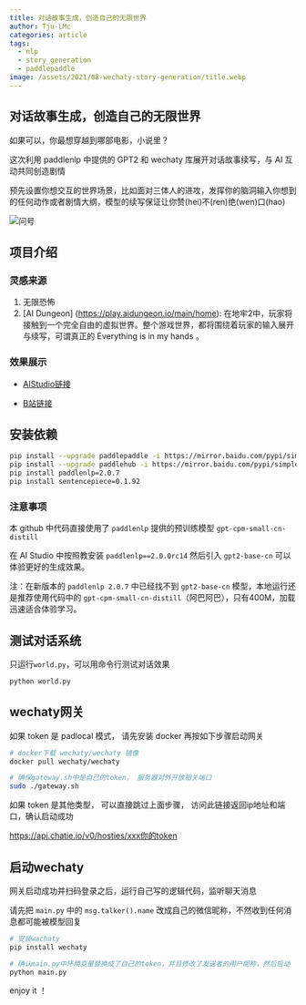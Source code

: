 ```yaml
---
title: 对话故事生成，创造自己的无限世界
author: Tju-LMc
categories: article
tags:
  - nlp
  - story_generation
  - paddlepaddle
image: /assets/2021/08-wechaty-story-generation/title.webp
---
```


## 对话故事生成，创造自己的无限世界

如果可以，你最想穿越到哪部电影，小说里？

这次利用 paddlenlp 中提供的 GPT2 和 wechaty 库展开对话故事续写，与 AI 互动共同创造剧情

预先设置你想交互的世界场景，比如面对三体人的进攻，发挥你的脑洞输入你想到的任何动作或者剧情大纲，模型的续写保证让你赞(hei)不(ren)绝(wen)口(hao)

![问号](/assets/2021/08-wechaty-story-generation/imgs_q.webp)

## 项目介绍

### 灵感来源

1. 无限恐怖
2. [AI Dungeon] (<https://play.aidungeon.io/main/home>): 在地牢2中，玩家将接触到一个完全自由的虚拟世界。整个游戏世界，都将围绕着玩家的输入展开与续写，可谓真正的 Everything is in my hands 。

### 效果展示

* [AIStudio链接](https://aistudio.baidu.com/aistudio/projectdetail/2235967)

* [B站链接](https://www.bilibili.com/video/BV1Kg411E7PH)

## 安装依赖

```sh
pip install --upgrade paddlepaddle -i https://mirror.baidu.com/pypi/simple
pip install --upgrade paddlehub -i https://mirror.baidu.com/pypi/simple
pip install paddlenlp=2.0.7
pip install sentencepiece=0.1.92
```

### 注意事项

本 github 中代码直接使用了 `paddlenlp` 提供的预训练模型 `gpt-cpm-small-cn-distill`

在 AI Studio 中按照教安装 `paddlenlp==2.0.0rc14` 然后引入  `gpt2-base-cn` 可以体验更好的生成效果。

注：在新版本的 `paddlenlp 2.0.7` 中已经找不到 `gpt2-base-cn` 模型，本地运行还是推荐使用代码中的 `gpt-cpm-small-cn-distill`（阿巴阿巴），只有400M，加载迅速适合体验学习。

## 测试对话系统

只运行`world.py`，可以用命令行测试对话效果

```sh
python world.py
```

## wechaty网关

如果 token 是 padlocal 模式， 请先安装 docker 再按如下步骤启动网关

```sh
# docker下载 wechaty/wechaty 镜像
docker pull wechaty/wechaty

# 确保gateway.sh中是自己的token， 服务器对外开放相关端口
sudo ./gateway.sh
```

如果 token 是其他类型， 可以直接跳过上面步骤， 访问此链接返回ip地址和端口，确认启动成功

<https://api.chatie.io/v0/hosties/xxx你的token>

## 启动wechaty

网关启动成功并扫码登录之后，运行自己写的逻辑代码，监听聊天消息

请先把 `main.py` 中的 `msg.talker().name` 改成自己的微信昵称，不然收到任何消息都可能被模型回复

```sh
# 安装wachaty
pip install wechaty

# 确认main.py中环境变量替换成了自己的token，并且修改了发送者的用户昵称，然后启动
python main.py
```

enjoy it ！
